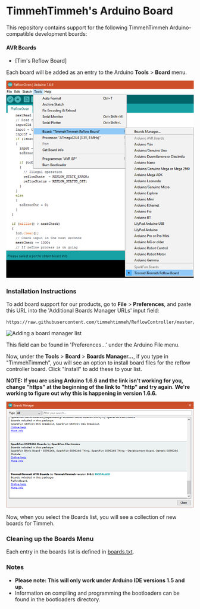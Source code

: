 # TimmehTimmeh's Arduino Board

This repository contains support for the following TimmehTimmeh Arduino-compatible development boards:

#### AVR Boards

* [Tim's Reflow Board]



Each board will be added as an entry to the Arduino **Tools** > **Board** menu.

![Example image](boards_list.png)

### Installation Instructions

To add board support for our products, go to **File** > **Preferences**, and paste this URL into the 'Additional Boards Manager URLs' input field:

	https://raw.githubusercontent.com/timmehtimmeh/ReflowController/master/ReflowBoard/IDE_Board_Manager/package_TimmehTimmeh_index.json

![Adding a board manager list](https://cdn.sparkfun.com/assets/learn_tutorials/4/5/4/arduino-board-add.png)

This field can be found in 'Preferences...' under the Arduino File menu.

Now, under the **Tools** > **Board** > **Boards Manager...**, if you type in "TimmehTimmeh", you will see an option to install board files for the reflow controller board. Click "Install" to add these to your list.

**NOTE: If you are using Arduino 1.6.6 and the link isn't working for you, change "https" at the beginning of the link to "http" and try again. We're working to figure out why this is happening in version 1.6.6.**

![TimmehTimmeh Boards image](TimmehTimmehBoards.PNG)

Now, when you select the Boards list, you will see a collection of new boards for Timmeh.


### Cleaning up the Boards Menu

Each entry in the boards list is defined in [boards.txt](https://github.com/timmehtimmeh/ReflowController/blob/master/ReflowBoard/timmehtimmeh/avr/boards.txt).

### Notes

* **Please note: This will only work under Arduino IDE versions 1.5 and up.**
* Information on compiling and programming the bootloaders can be found in the bootloaders directory.
